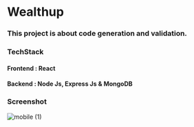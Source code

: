 # Wealthup

### This project is about code generation and validation.

### TechStack

#### Frontend : React
#### Backend : Node Js, Express Js & MongoDB

### Screenshot

![mobile (1)](https://github.com/uzairansari11/wealthup/assets/112272822/736b9d85-a1a6-43b2-8117-60a9d7e7d575)
